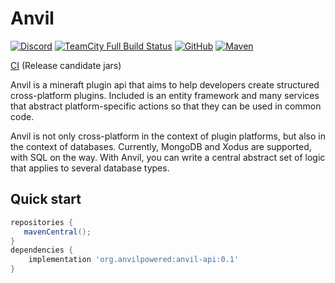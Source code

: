 # Anvil

[![Discord](https://img.shields.io/discord/675484700357296138)](https://discord.gg/6gR2YH3) [![TeamCity Full Build Status](https://img.shields.io/teamcity/build/e/Anvil_Build?server=http%3A%2F%2Fci.anvilpowered.org)](http://ci.anvilpowered.org/viewType.html?buildTypeId=Anvil_Build&guest=1) [![GitHub](https://img.shields.io/github/license/AnvilPowered/Anvil)](https://www.gnu.org/licenses/lgpl-3.0.html) [![Maven](https://img.shields.io/maven-central/v/org.anvilpowered/anvil-api?color=blue)](https://search.maven.org/artifact/org.anvilpowered/anvil-api)

[CI](http://ci.anvilpowered.org) (Release candidate jars)

Anvil is a mineraft plugin api that aims to help developers create structured cross-platform plugins.
Included is an entity framework and many services that abstract platform-specific actions so that they can be used in common code.

Anvil is not only cross-platform in the context of plugin platforms, but also in the context of databases.
Currently, MongoDB and Xodus are supported, with SQL on the way.
With Anvil, you can write a central abstract set of logic that applies to several database types.

## Quick start

```groovy
repositories {
   mavenCentral();
}
dependencies {
    implementation 'org.anvilpowered:anvil-api:0.1'
}
```
